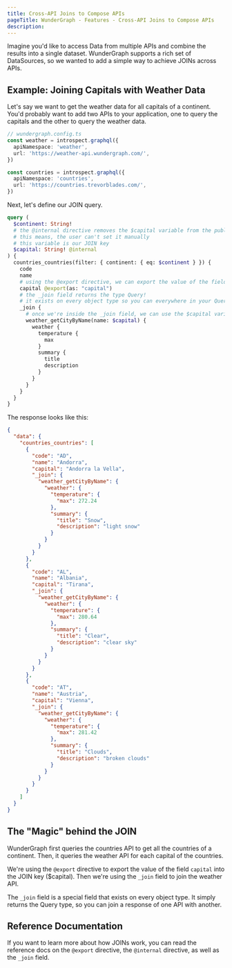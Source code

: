 ```yaml
---
title: Cross-API Joins to Compose APIs
pageTitle: WunderGraph - Features - Cross-API Joins to Compose APIs
description:
---
```


Imagine you'd like to access Data from multiple APIs and combine the results into a single dataset.
WunderGraph supports a rich set of DataSources, so we wanted to add a simple way to achieve JOINs across APIs.

## Example: Joining Capitals with Weather Data

Let's say we want to get the weather data for all capitals of a continent.
You'd probably want to add two APIs to your application,
one to query the capitals and the other to query the weather data.

```typescript
// wundergraph.config.ts
const weather = introspect.graphql({
  apiNamespace: 'weather',
  url: 'https://weather-api.wundergraph.com/',
})

const countries = introspect.graphql({
  apiNamespace: 'countries',
  url: 'https://countries.trevorblades.com/',
})
```

Next, let's define our JOIN query.

```graphql
query (
  $continent: String!
  # the @internal directive removes the $capital variable from the public API
  # this means, the user can't set it manually
  # this variable is our JOIN key
  $capital: String! @internal
) {
  countries_countries(filter: { continent: { eq: $continent } }) {
    code
    name
    # using the @export directive, we can export the value of the field `capital` into the JOIN key ($capital)
    capital @export(as: "capital")
    # the _join field returns the type Query!
    # it exists on every object type so you can everywhere in your Query documents
    _join {
      # once we're inside the _join field, we can use the $capital variable to join the weather API
      weather_getCityByName(name: $capital) {
        weather {
          temperature {
            max
          }
          summary {
            title
            description
          }
        }
      }
    }
  }
}
```

The response looks like this:

```json
{
  "data": {
    "countries_countries": [
      {
        "code": "AD",
        "name": "Andorra",
        "capital": "Andorra la Vella",
        "_join": {
          "weather_getCityByName": {
            "weather": {
              "temperature": {
                "max": 272.24
              },
              "summary": {
                "title": "Snow",
                "description": "light snow"
              }
            }
          }
        }
      },
      {
        "code": "AL",
        "name": "Albania",
        "capital": "Tirana",
        "_join": {
          "weather_getCityByName": {
            "weather": {
              "temperature": {
                "max": 280.64
              },
              "summary": {
                "title": "Clear",
                "description": "clear sky"
              }
            }
          }
        }
      },
      {
        "code": "AT",
        "name": "Austria",
        "capital": "Vienna",
        "_join": {
          "weather_getCityByName": {
            "weather": {
              "temperature": {
                "max": 281.42
              },
              "summary": {
                "title": "Clouds",
                "description": "broken clouds"
              }
            }
          }
        }
      }
    ]
  }
}
```

## The "Magic" behind the JOIN

WunderGraph first queries the countries API to get all the countries of a continent.
Then, it queries the weather API for each capital of the countries.

We're using the `@export` directive to export the value of the field `capital` into the JOIN key ($capital).
Then we're using the `_join` field to join the weather API.

The `_join` field is a special field that exists on every object type.
It simply returns the Query type, so you can join a response of one API with another.

## Reference Documentation

If you want to learn more about how JOINs work,
you can read the reference docs on the `@export` directive,
the `@internal` directive,
as well as the `_join` field.
